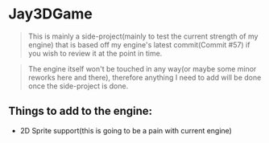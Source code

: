 Jay3DGame
=========

><p>This is mainly a side-project(mainly to test the current strength of my engine) that is based off my engine's latest
>commit(Commit #57) if you wish to review it at the point in time. </p>

><p>The engine itself won't be touched in any way(or maybe some minor reworks here and there), therefore anything I need to add
>will be done once the side-project is done.</p>

Things to add to the engine:
---------
 - 2D Sprite support(this is going to be a pain with current engine)
